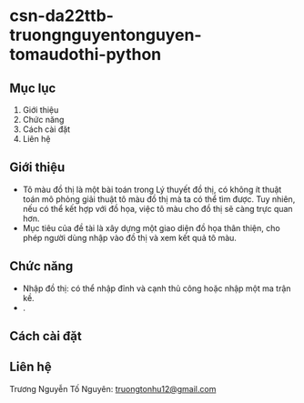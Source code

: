 # csn-da22ttb-truongnguyentonguyen-tomaudothi-python

## Mục lục

1. Giới thiệu
2. Chức năng
3. Cách cài đặt
4. Liên hệ
## Giới thiệu
- Tô màu đồ thị là một bài toán trong Lý thuyết đồ thị, có không ít thuật toán mô phỏng giải thuật tô màu đồ thị mà ta có thể tìm được. Tuy nhiên, nếu có thể kết hợp với đồ họa, việc tô màu cho đồ thị sẽ càng trực quan hơn.
- Mục tiêu của đề tài là xây dựng một giao diện đồ họa thân thiện, cho phép người dùng nhập vào đồ thị và xem kết quả tô màu.
## Chức năng
- Nhập đồ thị: có thể nhập đỉnh và cạnh thủ công hoặc nhập một ma trận kề.
- .
## Cách cài đặt
## Liên hệ
Trương Nguyễn Tố Nguyên: truongtonhu12@gmail.com
